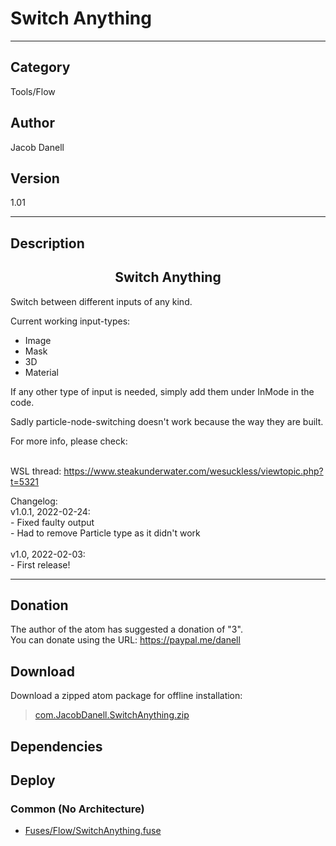 # Switch Anything
___

## Category
Tools/Flow

## Author
Jacob Danell

## Version
1.01

___

## Description
<center><h2>Switch Anything</h2></center>
<p>Switch between different inputs of any kind.</p>

<p>Current working input-types:
<ul>
	<li>Image</li>
	<li>Mask</li>
	<li>3D</li>
	<li>Material</li>
</ul>
</p>
<p>If any other type of input is needed, simply add them under InMode in the code.</p>
<p>Sadly particle-node-switching doesn't work because the way they are built.</p>

<p>For more info, please check:</p>

<br>WSL thread: <a href="https://www.steakunderwater.com/wesuckless/viewtopic.php?t=5321">https://www.steakunderwater.com/wesuckless/viewtopic.php?t=5321</a></br>


<p>
Changelog:<br/>
v1.0.1, 2022-02-24:<br />
- Fixed faulty output<br />
- Had to remove Particle type as it didn't work<br />
<br />
v1.0, 2022-02-03:<br />
- First release!<br />
</p>

___

## Donation
The author of the atom has suggested a donation of "3".  
You can donate using the URL: <a href="https://paypal.me/danell">https://paypal.me/danell</a>
## Download

Download a zipped atom package for offline installation:
> [com.JacobDanell.SwitchAnything.zip](https://gitlab.com/WeSuckLess/Reactor/-/archive/master/Reactor-master.zip?path=Atoms/com.JacobDanell.SwitchAnything)  

## Dependencies

## Deploy

### Common (No Architecture)

<ul>
<li><a href="https://gitlab.com/WeSuckLess/Reactor/-/blob/master/Atoms/com.JacobDanell.SwitchAnything/Fuses/Flow/SwitchAnything.fuse?ref_type=heads">Fuses/Flow/SwitchAnything.fuse</a></li>
</ul>
